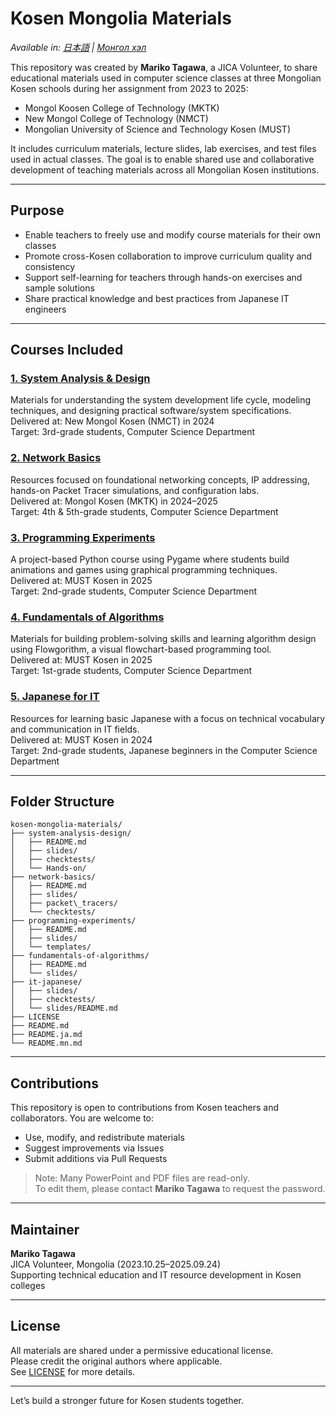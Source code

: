 # Kosen Mongolia Materials

*Available in: [日本語](./README.ja.md) | [Монгол хэл](./README.mn.md)*

This repository was created by **Mariko Tagawa**, a JICA Volunteer, to share educational materials used in computer science classes at three Mongolian Kosen schools during her assignment from 2023 to 2025:

- Mongol Koosen College of Technology (MKTK)  
- New Mongol College of Technology (NMCT)  
- Mongolian University of Science and Technology Kosen (MUST)

It includes curriculum materials, lecture slides, lab exercises, and test files used in actual classes. The goal is to enable shared use and collaborative development of teaching materials across all Mongolian Kosen institutions.

---

## Purpose

- Enable teachers to freely use and modify course materials for their own classes  
- Promote cross-Kosen collaboration to improve curriculum quality and consistency  
- Support self-learning for teachers through hands-on exercises and sample solutions  
- Share practical knowledge and best practices from Japanese IT engineers

---

## Courses Included

### [1. System Analysis & Design](./system-analysis-design/)  
Materials for understanding the system development life cycle, modeling techniques, and designing practical software/system specifications.  
Delivered at: New Mongol Kosen (NMCT) in 2024  
Target: 3rd-grade students, Computer Science Department

### [2. Network Basics](./network-basics/)  
Resources focused on foundational networking concepts, IP addressing, hands-on Packet Tracer simulations, and configuration labs.  
Delivered at: Mongol Kosen (MKTK) in 2024–2025  
Target: 4th & 5th-grade students, Computer Science Department

### [3. Programming Experiments](./programming-experiments/)  
A project-based Python course using Pygame where students build animations and games using graphical programming techniques.  
Delivered at: MUST Kosen in 2025  
Target: 2nd-grade students, Computer Science Department

### [4. Fundamentals of Algorithms](./fundamentals-of-algorithms/)  
Materials for building problem-solving skills and learning algorithm design using Flowgorithm, a visual flowchart-based programming tool.  
Delivered at: MUST Kosen in 2025  
Target: 1st-grade students, Computer Science Department

### [5. Japanese for IT](./it-japanese/slides/)  
Resources for learning basic Japanese with a focus on technical vocabulary and communication in IT fields.  
Delivered at: MUST Kosen in 2024  
Target: 2nd-grade students, Japanese beginners in the Computer Science Department

---

## Folder Structure

```
kosen-mongolia-materials/
├── system-analysis-design/
│   ├── README.md
│   ├── slides/
│   ├── checktests/
│   └── Hands-on/
├── network-basics/
│   ├── README.md
│   ├── slides/
│   ├── packet\_tracers/
│   └── checktests/
├── programming-experiments/
│   ├── README.md
│   ├── slides/
│   └── templates/
├── fundamentals-of-algorithms/
│   ├── README.md
│   └── slides/
├── it-japanese/
│   ├── slides/
│   ├── checktests/
│   └── slides/README.md
├── LICENSE
├── README.md
├── README.ja.md
└── README.mn.md
```
---

## Contributions

This repository is open to contributions from Kosen teachers and collaborators. You are welcome to:

- Use, modify, and redistribute materials  
- Suggest improvements via Issues  
- Submit additions via Pull Requests  

> Note: Many PowerPoint and PDF files are read-only.  
> To edit them, please contact **Mariko Tagawa** to request the password.

---

## Maintainer

**Mariko Tagawa**  
JICA Volunteer, Mongolia (2023.10.25–2025.09.24)  
Supporting technical education and IT resource development in Kosen colleges

---

## License

All materials are shared under a permissive educational license.  
Please credit the original authors where applicable.  
See [LICENSE](./LICENSE) for more details.

---

Let’s build a stronger future for Kosen students together.

